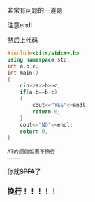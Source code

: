 非常有问题的一道题

注意endl

然后上代码

```cpp
#include<bits/stdc++.h>
using namespace std;
int a,b,c;
int main()
{
    cin>>a>>b>>c;
    if(a-b==b-c)
	{
		cout<<"YES"<<endl;
		return 0;
	}
	cout<<"NO"<<endl;
    return 0;
}
```
~~~
AT的题目如果不换行
…………
~~~
你就~~SPFA~~了
### 换行！！！！！